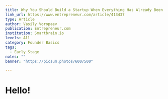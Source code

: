 ```yaml
---
title: Why You Should Build a Startup When Everything Has Already Been Invented
link_url: https://www.entrepreneur.com/article/413437
type: Article
author: Vasily Voropaev
publication: Entrepreneur.com
institution: Smartbrain.io
levels: All
category: Founder Basics
tags:
  - Early Stage
notes: ""
banner: "https://picsum.photos/600/500"

---
```


# Hello!
